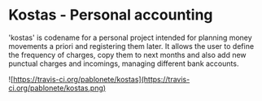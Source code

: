 # Kostas - Personal accounting

'kostas' is codename for a personal project intended for planning money movements a priori and registering them later. It allows the user to define the frequency of charges, copy them to next months and also add new punctual charges and incomings, managing different bank accounts.

![https://travis-ci.org/pablonete/kostas](https://travis-ci.org/pablonete/kostas.png)